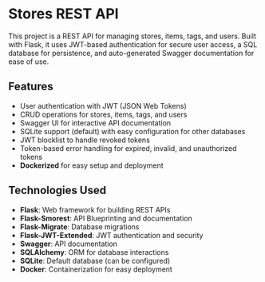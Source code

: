 # Stores REST API

This project is a REST API for managing stores, items, tags, and users. Built with Flask, it uses JWT-based authentication for secure user access, a SQL database for persistence, and auto-generated Swagger documentation for ease of use.

## Features
- User authentication with JWT (JSON Web Tokens)
- CRUD operations for stores, items, tags, and users
- Swagger UI for interactive API documentation
- SQLite support (default) with easy configuration for other databases
- JWT blocklist to handle revoked tokens
- Token-based error handling for expired, invalid, and unauthorized tokens
- **Dockerized** for easy setup and deployment

## Technologies Used
- **Flask**: Web framework for building REST APIs
- **Flask-Smorest**: API Blueprinting and documentation
- **Flask-Migrate**: Database migrations
- **Flask-JWT-Extended**: JWT authentication and security
- **Swagger**: API documentation
- **SQLAlchemy**: ORM for database interactions
- **SQLite**: Default database (can be configured)
- **Docker**: Containerization for easy deployment